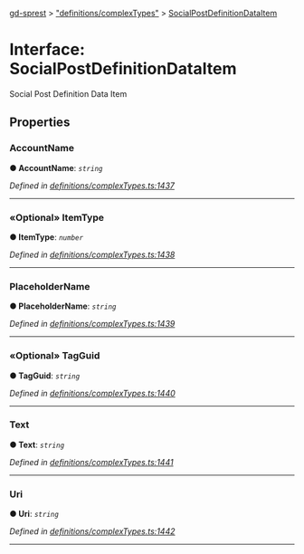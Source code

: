 [gd-sprest](../README.md) > ["definitions/complexTypes"](../modules/_definitions_complextypes_.md) > [SocialPostDefinitionDataItem](../interfaces/_definitions_complextypes_.socialpostdefinitiondataitem.md)



# Interface: SocialPostDefinitionDataItem


Social Post Definition Data Item


## Properties
<a id="accountname"></a>

###  AccountName

**●  AccountName**:  *`string`* 

*Defined in [definitions/complexTypes.ts:1437](https://github.com/gunjandatta/sprest/blob/3de79f1/src/definitions/complexTypes.ts#L1437)*





___

<a id="itemtype"></a>

### «Optional» ItemType

**●  ItemType**:  *`number`* 

*Defined in [definitions/complexTypes.ts:1438](https://github.com/gunjandatta/sprest/blob/3de79f1/src/definitions/complexTypes.ts#L1438)*





___

<a id="placeholdername"></a>

###  PlaceholderName

**●  PlaceholderName**:  *`string`* 

*Defined in [definitions/complexTypes.ts:1439](https://github.com/gunjandatta/sprest/blob/3de79f1/src/definitions/complexTypes.ts#L1439)*





___

<a id="tagguid"></a>

### «Optional» TagGuid

**●  TagGuid**:  *`string`* 

*Defined in [definitions/complexTypes.ts:1440](https://github.com/gunjandatta/sprest/blob/3de79f1/src/definitions/complexTypes.ts#L1440)*





___

<a id="text"></a>

###  Text

**●  Text**:  *`string`* 

*Defined in [definitions/complexTypes.ts:1441](https://github.com/gunjandatta/sprest/blob/3de79f1/src/definitions/complexTypes.ts#L1441)*





___

<a id="uri"></a>

###  Uri

**●  Uri**:  *`string`* 

*Defined in [definitions/complexTypes.ts:1442](https://github.com/gunjandatta/sprest/blob/3de79f1/src/definitions/complexTypes.ts#L1442)*





___


